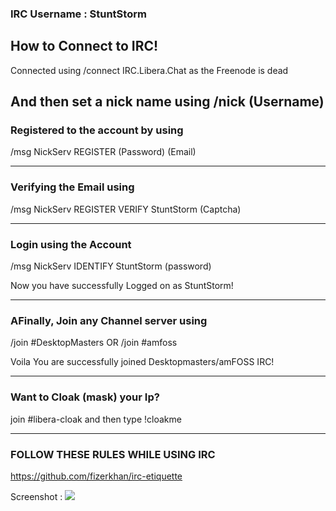 ### IRC Username : StuntStorm

## How to Connect to IRC!

Connected using /connect IRC.Libera.Chat as the Freenode is dead

And then set a nick name using /nick (Username)
------------------------------------------------- 
### Registered to the account by using

/msg NickServ REGISTER (Password) (Email)
 
------------------------------------------------- 
### Verifying the Email using

/msg NickServ REGISTER VERIFY StuntStorm (Captcha)

------------------------------------------------- 
### Login using the Account

/msg NickServ IDENTIFY StuntStorm (password)

  
  
Now you have successfully Logged on as StuntStorm!

------------------------------------------------- 
  
### AFinally, Join any Channel server using 
/join #DesktopMasters
OR
/join #amfoss

  
  
Voila You are successfully joined Desktopmasters/amFOSS IRC!

------------------------------------------------- 
### Want to Cloak (mask) your Ip? 
 
join #libera-cloak and then type !cloakme
 
------------------------------------------------- 
### FOLLOW THESE RULES WHILE USING IRC

https://github.com/fizerkhan/irc-etiquette
  
Screenshot : 
<img src="https://i.imgur.com/rn0SKBp.png"> 
  
  
  
  
